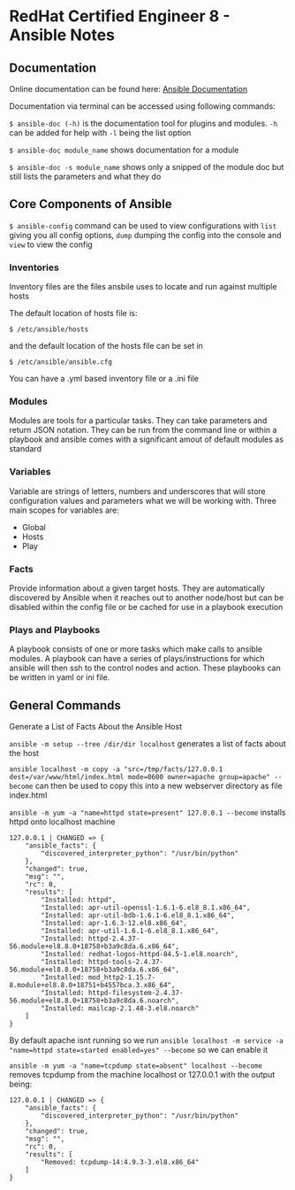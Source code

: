 # RedHat Certified Engineer 8 - Ansible Notes

## Documentation 

Online documentation can be found here: [Ansible Documentation] 

Documentation via terminal can be accessed using following commands: 

`$ ansible-doc (-h)` is the documentation tool for plugins and modules. `-h` can be added for help with `-l` being the list option

`$ ansible-doc module_name` shows documentation for a module 

`$ ansible-doc -s module_name` shows only a snipped of the module doc but still lists the parameters and what they do

## Core Components of Ansible 

`$ ansible-config` command can be used to view configurations with `list` giving you all config options, `dump` dumping the config into the console and `view` to view the config

### Inventories

Inventory files are the files ansbile uses to locate and run against multiple hosts

The default location of hosts file is: 

`$ /etc/ansible/hosts`

and the default location of the hosts file can be set in 

`$ /etc/ansible/ansible.cfg`

You can have a .yml based inventory file or a .ini file

### Modules 

Modules are tools for a particular tasks. They can take parameters and return JSON notation. 
They can be run from the command line or within a playbook and ansible comes with a significant amout of default modules as standard

### Variables 

Variable are strings of letters, numbers and underscores that will store configuration values and parameters what we will be working with. Three main scopes for variables are:
- Global 
- Hosts 
- Play 

### Facts 

Provide information about a given target hosts. They are automatically discovered by Ansible when it reaches out to another node/host but can be disabled within the config file or be cached for use in a playbook execution 

### Plays and Playbooks 

A playbook consists of one or more tasks which make calls to ansible modules. A playbook can have a series of plays/instructions for which ansible will then ssh to the control nodes and action. These playbooks can be written in yaml or ini file. 

## General Commands 

Generate a List of Facts About the Ansible Host

`ansible -m setup --tree /dir/dir localhost` generates a list of facts about the host

`ansible localhost -m copy -a "src=/tmp/facts/127.0.0.1 dest=/var/www/html/index.html mode=0600 owner=apache group=apache" --become` can then be used to copy this into a new webserver directory as file index.html

`ansible -m yum -a "name=httpd state=present" 127.0.0.1 --become` installs httpd onto localhost machine 

```
127.0.0.1 | CHANGED => {
    "ansible_facts": {
        "discovered_interpreter_python": "/usr/bin/python"
    },
    "changed": true,
    "msg": "",
    "rc": 0,
    "results": [
        "Installed: httpd",
        "Installed: apr-util-openssl-1.6.1-6.el8_8.1.x86_64",
        "Installed: apr-util-bdb-1.6.1-6.el8_8.1.x86_64",
        "Installed: apr-1.6.3-12.el8.x86_64",
        "Installed: apr-util-1.6.1-6.el8_8.1.x86_64",
        "Installed: httpd-2.4.37-56.module+el8.8.0+18758+b3a9c8da.6.x86_64",
        "Installed: redhat-logos-httpd-84.5-1.el8.noarch",
        "Installed: httpd-tools-2.4.37-56.module+el8.8.0+18758+b3a9c8da.6.x86_64",
        "Installed: mod_http2-1.15.7-8.module+el8.8.0+18751+b4557bca.3.x86_64",
        "Installed: httpd-filesystem-2.4.37-56.module+el8.8.0+18758+b3a9c8da.6.noarch",
        "Installed: mailcap-2.1.48-3.el8.noarch"
    ]
}

```

By default apache isnt running so we run  `ansible localhost -m service -a "name=httpd state=started enabled=yes" --become` so we can enable it

`ansible -m yum -a "name=tcpdump state=absent" localhost --become` removes tcpdump from the machine localhost or 127.0.0.1 with the output being:

```
127.0.0.1 | CHANGED => {
    "ansible_facts": {
        "discovered_interpreter_python": "/usr/bin/python"
    },
    "changed": true,
    "msg": "",
    "rc": 0,
    "results": [
        "Removed: tcpdump-14:4.9.3-3.el8.x86_64"
    ]
}
```

[//]: * (Links Section)

[Ansible Documentation]: <https://docs.ansible.com/ansible/latest/getting_started/index.html>
